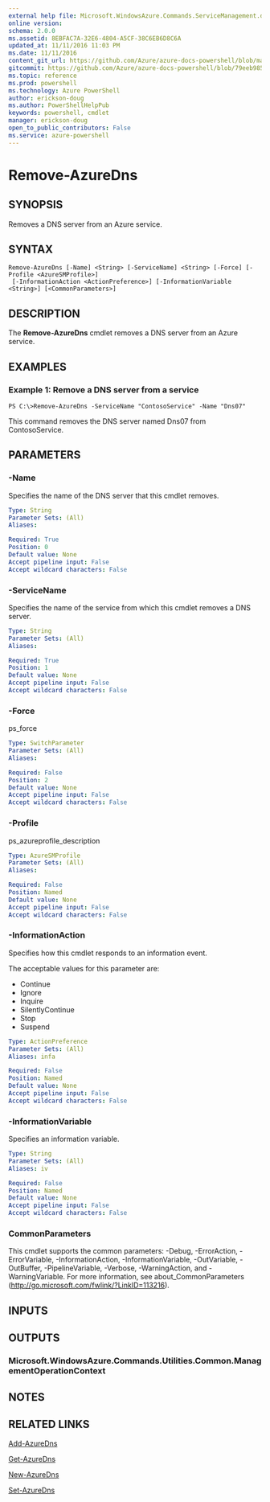 ```yaml
---
external help file: Microsoft.WindowsAzure.Commands.ServiceManagement.dll-Help.xml
online version: 
schema: 2.0.0
ms.assetid: 8EBFAC7A-32E6-4804-A5CF-38C6EB6D8C6A
updated_at: 11/11/2016 11:03 PM
ms.date: 11/11/2016
content_git_url: https://github.com/Azure/azure-docs-powershell/blob/master/azureps-cmdlets-docs/ServiceManagement/Azure.Service/v1.6.1/Remove-AzureDns.md
gitcommit: https://github.com/Azure/azure-docs-powershell/blob/79eeb985ea480979357fb4695832a0c3d29a48bf/azureps-cmdlets-docs/ServiceManagement/Azure.Service/v1.6.1/Remove-AzureDns.md
ms.topic: reference
ms.prod: powershell
ms.technology: Azure PowerShell
author: erickson-doug
ms.author: PowerShellHelpPub
keywords: powershell, cmdlet
manager: erickson-doug
open_to_public_contributors: False
ms.service: azure-powershell
---
```


# Remove-AzureDns

## SYNOPSIS
Removes a DNS server from an Azure service.

## SYNTAX

```
Remove-AzureDns [-Name] <String> [-ServiceName] <String> [-Force] [-Profile <AzureSMProfile>]
 [-InformationAction <ActionPreference>] [-InformationVariable <String>] [<CommonParameters>]
```

## DESCRIPTION
The **Remove-AzureDns** cmdlet removes a DNS server from an Azure service.

## EXAMPLES

### Example 1: Remove a DNS server from a service
```
PS C:\>Remove-AzureDns -ServiceName "ContosoService" -Name "Dns07"
```

This command removes the DNS server named Dns07 from ContosoService.

## PARAMETERS

### -Name
Specifies the name of the DNS server that this cmdlet removes.

```yaml
Type: String
Parameter Sets: (All)
Aliases: 

Required: True
Position: 0
Default value: None
Accept pipeline input: False
Accept wildcard characters: False
```

### -ServiceName
Specifies the name of the service from which this cmdlet removes a DNS server.

```yaml
Type: String
Parameter Sets: (All)
Aliases: 

Required: True
Position: 1
Default value: None
Accept pipeline input: False
Accept wildcard characters: False
```

### -Force
ps_force

```yaml
Type: SwitchParameter
Parameter Sets: (All)
Aliases: 

Required: False
Position: 2
Default value: None
Accept pipeline input: False
Accept wildcard characters: False
```

### -Profile
ps_azureprofile_description

```yaml
Type: AzureSMProfile
Parameter Sets: (All)
Aliases: 

Required: False
Position: Named
Default value: None
Accept pipeline input: False
Accept wildcard characters: False
```

### -InformationAction
Specifies how this cmdlet responds to an information event.

The acceptable values for this parameter are:

- Continue
- Ignore
- Inquire
- SilentlyContinue
- Stop
- Suspend

```yaml
Type: ActionPreference
Parameter Sets: (All)
Aliases: infa

Required: False
Position: Named
Default value: None
Accept pipeline input: False
Accept wildcard characters: False
```

### -InformationVariable
Specifies an information variable.

```yaml
Type: String
Parameter Sets: (All)
Aliases: iv

Required: False
Position: Named
Default value: None
Accept pipeline input: False
Accept wildcard characters: False
```

### CommonParameters
This cmdlet supports the common parameters: -Debug, -ErrorAction, -ErrorVariable, -InformationAction, -InformationVariable, -OutVariable, -OutBuffer, -PipelineVariable, -Verbose, -WarningAction, and -WarningVariable. For more information, see about_CommonParameters (http://go.microsoft.com/fwlink/?LinkID=113216).

## INPUTS

## OUTPUTS

### Microsoft.WindowsAzure.Commands.Utilities.Common.ManagementOperationContext

## NOTES

## RELATED LINKS

[Add-AzureDns](xref:ServiceManagement/Azure.Service/v1.6.1/Add-AzureDns.md)

[Get-AzureDns](xref:ServiceManagement/Azure.Service/v1.6.1/Get-AzureDns.md)

[New-AzureDns](xref:ServiceManagement/Azure.Service/v1.6.1/New-AzureDns.md)

[Set-AzureDns](xref:ServiceManagement/Azure.Service/v1.6.1/Set-AzureDns.md)


